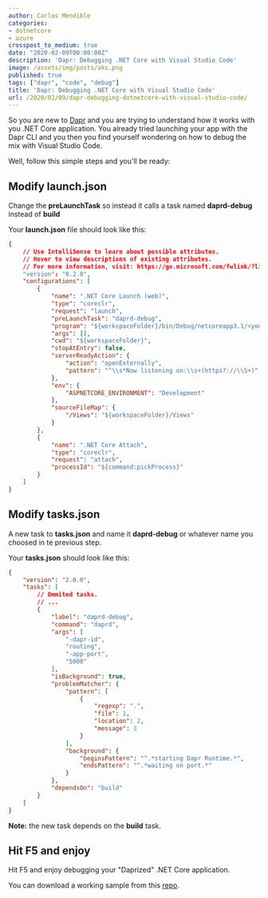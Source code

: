 ```yaml
---
author: Carlos Mendible
categories:
- dotnetcore
- azure
crosspost_to_medium: true
date: "2020-02-09T00:00:00Z"
description: 'Dapr: Debugging .NET Core with Visual Studio Code'
image: /assets/img/posts/aks.png
published: true
tags: ["dapr", "code", "debug"]
title: 'Dapr: Debugging .NET Core with Visual Studio Code'
url: /2020/02/09/dapr-debugging-dotnetcore-with-visual-studio-code/
---
```


So you are new to [Dapr](https://dapr.io) and you are trying to understand how it works with you .NET Core application. You already tried launching your app with the Dapr CLI and you then you find yourself wondering on how to debug the mix with Visual Studio Code.

Well, follow this simple steps and you'll be ready:

## Modify launch.json

Change the **preLaunchTask** so instead it calls a task named **daprd-debug** instead of **build**

Your **launch.json** file should look like this:
 
``` json
{
    // Use IntelliSense to learn about possible attributes.
    // Hover to view descriptions of existing attributes.
    // For more information, visit: https://go.microsoft.com/fwlink/?linkid=830387
    "version": "0.2.0",
    "configurations": [
        {
            "name": ".NET Core Launch (web)",
            "type": "coreclr",
            "request": "launch",
            "preLaunchTask": "daprd-debug",
            "program": "${workspaceFolder}/bin/Debug/netcoreapp3.1/<your assembly name>.dll",
            "args": [],
            "cwd": "${workspaceFolder}",
            "stopAtEntry": false,
            "serverReadyAction": {
                "action": "openExternally",
                "pattern": "^\\s*Now listening on:\\s+(https?://\\S+)"
            },
            "env": {
                "ASPNETCORE_ENVIRONMENT": "Development"
            },
            "sourceFileMap": {
                "/Views": "${workspaceFolder}/Views"
            }
        },
        {
            "name": ".NET Core Attach",
            "type": "coreclr",
            "request": "attach",
            "processId": "${command:pickProcess}"
        }
    ]
}
```

## Modify tasks.json

A new task to **tasks.json** and name it **daprd-debug** or whatever name you choosed in te previous step.

Your **tasks.json** should look like this:
 
``` json
{
    "version": "2.0.0",
    "tasks": [
        // Ommited tasks.
        // ...
        {
            "label": "daprd-debug",
            "command": "daprd",
            "args": [
                "-dapr-id",
                "routing",
                "-app-port",
                "5000"
            ],
            "isBackground": true,
            "problemMatcher": {
                "pattern": [
                    {
                        "regexp": ".",
                        "file": 1,
                        "location": 2,
                        "message": 3
                    }
                ],
                "background": {
                    "beginsPattern": "^.*starting Dapr Runtime.*",
                    "endsPattern": "^.*waiting on port.*"
                }
            },
            "dependsOn": "build"
        }
    ]
}
```

**Note:** the new task depends on the **build** task.

## Hit F5 and enjoy

Hit F5 and enjoy debugging your "Daprized" .NET Core application.

You can download a working sample from this [repo](https://github.com/cmendible/dotnetcore.samples/tree/master/dapr.debug.vscode/).